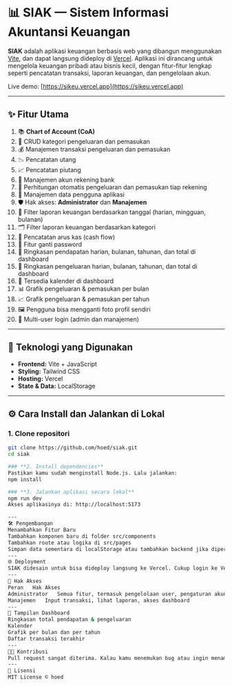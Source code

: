# 📊 SIAK — Sistem Informasi Akuntansi Keuangan

**SIAK** adalah aplikasi keuangan berbasis web yang dibangun menggunakan [Vite](https://vitejs.dev/), dan dapat langsung dideploy di [Vercel](https://vercel.com). Aplikasi ini dirancang untuk mengelola keuangan pribadi atau bisnis kecil, dengan fitur-fitur lengkap seperti pencatatan transaksi, laporan keuangan, dan pengelolaan akun.

Live demo: [https://sikeu.vercel.app](https://sikeu.vercel.app)

---

## ✨ Fitur Utama

1. 📚 **Chart of Account (CoA)**
2. 🔄 CRUD kategori pengeluaran dan pemasukan
3. 💰 Manajemen transaksi pengeluaran dan pemasukan
4. 📉 Pencatatan utang
5. 📈 Pencatatan piutang
6. 🏦 Manajemen akun rekening bank
7. 🧮 Perhitungan otomatis pengeluaran dan pemasukan tiap rekening
8. 👤 Manajemen data pengguna aplikasi
9. 🛡️ Hak akses: **Administrator** dan **Manajemen**
10. 📅 Filter laporan keuangan berdasarkan tanggal (harian, mingguan, bulanan)
11. 🗂️ Filter laporan keuangan berdasarkan kategori
12. 🔁 Pencatatan arus kas (cash flow)
13. 🔑 Fitur ganti password
14. 📆 Ringkasan pendapatan harian, bulanan, tahunan, dan total di dashboard
15. 🧾 Ringkasan pengeluaran harian, bulanan, tahunan, dan total di dashboard
16. 📅 Tersedia kalender di dashboard
17. 📊 Grafik pengeluaran & pemasukan per bulan
18. 📈 Grafik pengeluaran & pemasukan per tahun
19. 🖼️ Pengguna bisa mengganti foto profil sendiri
20. 👥 Multi-user login (admin dan manajemen)

---

## 🚀 Teknologi yang Digunakan

- **Frontend:** Vite + JavaScript
- **Styling:** Tailwind CSS
- **Hosting:** Vercel
- **State & Data:** LocalStorage

---

## ⚙️ Cara Install dan Jalankan di Lokal

### 1. Clone repositori

```bash
git clone https://github.com/hoed/siak.git
cd siak

### **2. Install dependencies**
Pastikan kamu sudah menginstall Node.js. Lalu jalankan:
npm install

### **3. Jalankan aplikasi secara lokal**
npm run dev
Akses aplikasinya di: http://localhost:5173

---
🛠️ Pengembangan
Menambahkan Fitur Baru
Tambahkan komponen baru di folder src/components
Tambahkan route atau logika di src/pages
Simpan data sementara di localStorage atau tambahkan backend jika diperlukan
---
🌐 Deployment
SIAK didesain untuk bisa dideploy langsung ke Vercel. Cukup login ke Vercel, connect ke repo GitHub ini, dan klik Deploy. Done!
---
👥 Hak Akses
Peran	Hak Akses
Administrator	Semua fitur, termasuk pengelolaan user, pengaturan akun, data master
Manajemen	Input transaksi, lihat laporan, akses dashboard
---
📸 Tampilan Dashboard
Ringkasan total pendapatan & pengeluaran
Kalender
Grafik per bulan dan per tahun
Daftar transaksi terakhir
---
👨‍💻 Kontribusi
Pull request sangat diterima. Kalau kamu menemukan bug atau ingin menambahkan fitur, silakan fork dan ajukan PR.
---
📄 Lisensi
MIT License © hoed
